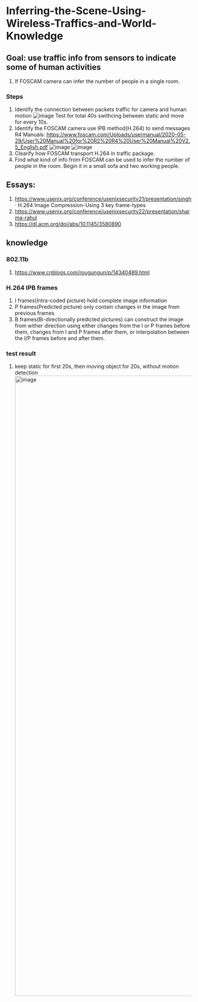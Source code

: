 # Inferring-the-Scene-Using-Wireless-Traffics-and-World-Knowledge
## Goal: use traffic info from sensors to indicate some of human activities
1. If FOSCAM camera can infer the number of people in a single room.
### Steps
1. Identify the connection between packets traffic for camera and human motion
   ![image](https://github.com/user-attachments/assets/1198b501-2a46-45af-a3b0-5a7d8f57b7e6)
  Test for total 40s swithcing between static and move for every 10s.
2. Identify the FOSCAM camera use IPB method(H.264) to send messages
   R4 Manuals: https://www.foscam.com/Uploads/usermanual/2020-05-29/User%20Manual%20for%20R2%20R4%20User%20Manual%20V2.5_English.pdf
   ![image](https://github.com/user-attachments/assets/a76f29a3-2201-4104-aa8c-b9351a8fe09e)
   ![image](https://github.com/user-attachments/assets/fb24b5d0-c716-4e6e-a067-4bae05302b61)
3. Clearify how FOSCAM transport H.264 in traffic package.
4. Find what kind of info from FOSCAM can be used to infer the number of people in the room. Begin it in a small sofa and two working people.
## Essays:
1. https://www.usenix.org/conference/usenixsecurity21/presentation/singh
  · H.264 Image Compression-Using 3 key frame-types
2. https://www.usenix.org/conference/usenixsecurity22/presentation/sharma-rahul
3. https://dl.acm.org/doi/abs/10.1145/3580890

## knowledge
### 802.11b
1. https://www.cnblogs.com/rougungun/p/14340489.html

### H.264 IPB frames
1. I frames(Intra-coded picture) hold complete image information
2. P frames(Predicted picture) only contain changes in the image from previous frames
3. B frames(Bi-directionally predicted pictures) can construct the image from wither direction using either changes from the I or P frames before them, changes from I and P frames after them, or interpolation between the I/P frames before and after them.

### test result
1. keep static for first 20s, then moving object for 20s, without motion detection
   <img width="1678" alt="image" src="https://github.com/user-attachments/assets/a19e45c2-c7a9-4787-879b-d80f5f6d4b10">
